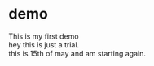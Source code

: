 # demo
This is my first demo
<br>
hey this is just a trial.
<br>
this is 15th of may and am starting again.
